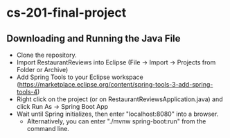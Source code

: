 # cs-201-final-project

## Downloading and Running the Java File

- Clone the repository.
- Import RestaurantReviews into Eclipse (File -> Import -> Projects from Folder or Archive)
- Add Spring Tools to your Eclipse workspace (https://marketplace.eclipse.org/content/spring-tools-3-add-spring-tools-4)
- Right click on the project (or on RestaurantReviewsApplication.java) and click Run As -> Spring Boot App
- Wait until Spring initializes, then enter "localhost:8080" into a browser.
  * Alternatively, you can enter "./mvnw spring-boot:run" from the command line.
